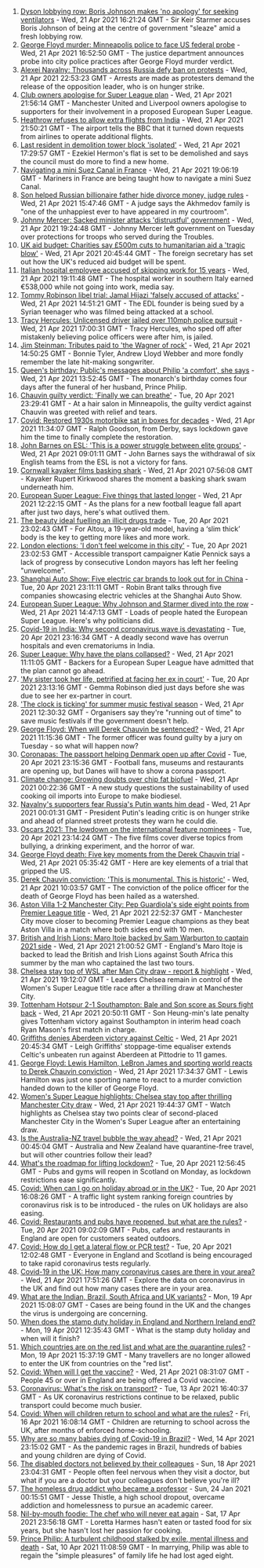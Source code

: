 1. [Dyson lobbying row: Boris Johnson makes 'no apology' for seeking ventilators](https://www.bbc.co.uk/news/uk-politics-56832486) - Wed, 21 Apr 2021 16:21:24 GMT - Sir Keir Starmer accuses Boris Johnson of being at the centre of government "sleaze" amid a fresh lobbying row.
2. [George Floyd murder: Minneapolis police to face US federal probe](https://www.bbc.co.uk/news/world-us-canada-56836193) - Wed, 21 Apr 2021 16:52:50 GMT - The justice department announces probe into city police practices after George Floyd murder verdict.
3. [Alexei Navalny: Thousands across Russia defy ban on protests](https://www.bbc.co.uk/news/world-europe-56834655) - Wed, 21 Apr 2021 22:53:23 GMT - Arrests are made as protesters demand the release of the opposition leader, who is on hunger strike.
4. [Club owners apologise for Super League plan](https://www.bbc.co.uk/sport/football/56828413) - Wed, 21 Apr 2021 21:56:14 GMT - Manchester United and Liverpool owners apologise to supporters for their involvement in a proposed European Super League.
5. [Heathrow refuses to allow extra flights from India](https://www.bbc.co.uk/news/business-56837107) - Wed, 21 Apr 2021 21:50:21 GMT - The airport tells the BBC that it turned down requests from airlines to operate additional flights.
6. [Last resident in demolition tower block 'isolated'](https://www.bbc.co.uk/news/uk-england-birmingham-56836888) - Wed, 21 Apr 2021 17:29:57 GMT - Ezekiel Hermon's flat is set to be demolished and says the council must do more to find a new home.
7. [Navigating a mini Suez Canal in France](https://www.bbc.co.uk/news/world-europe-56834143) - Wed, 21 Apr 2021 19:06:19 GMT - Mariners in France are being taught how to navigate a mini Suez Canal.
8. [Son helped Russian billionaire father hide divorce money, judge rules](https://www.bbc.co.uk/news/uk-56834722) - Wed, 21 Apr 2021 15:47:46 GMT - A judge says the Akhmedov family is "one of the unhappiest ever to have appeared in my courtroom".
9. [Johnny Mercer: Sacked minister attacks 'distrustful' government](https://www.bbc.co.uk/news/uk-politics-56838589) - Wed, 21 Apr 2021 19:24:48 GMT - Johnny Mercer left government on Tuesday over protections for troops who served during the Troubles.
10. [UK aid budget: Charities say £500m cuts to humanitarian aid a 'tragic blow'](https://www.bbc.co.uk/news/uk-politics-56836430) - Wed, 21 Apr 2021 20:45:44 GMT - The foreign secretary has set out how the UK's reduced aid budget will be spent.
11. [Italian hospital employee accused of skipping work for 15 years](https://www.bbc.co.uk/news/world-europe-56822571) - Wed, 21 Apr 2021 19:11:48 GMT - The hospital worker in southern Italy earned €538,000 while not going into work, media say.
12. [Tommy Robinson libel trial: Jamal Hijazi 'falsely accused of attacks'](https://www.bbc.co.uk/news/uk-england-leeds-56834322) - Wed, 21 Apr 2021 14:51:21 GMT - The EDL founder is being sued by a Syrian teenager who was filmed being attacked at a school.
13. [Tracy Hercules: Unlicensed driver jailed over 110mph police pursuit](https://www.bbc.co.uk/news/uk-england-lincolnshire-56830716) - Wed, 21 Apr 2021 17:00:31 GMT - Tracy Hercules, who sped off after mistakenly believing police officers were after him, is jailed.
14. [Jim Steinman: Tributes paid to 'the Wagner of rock'](https://www.bbc.co.uk/news/entertainment-arts-56830626) - Wed, 21 Apr 2021 14:50:25 GMT - Bonnie Tyler, Andrew Lloyd Webber and more fondly remember the late hit-making songwriter.
15. [Queen's birthday: Public's messages about Philip 'a comfort', she says](https://www.bbc.co.uk/news/uk-56811715) - Wed, 21 Apr 2021 13:52:45 GMT - The monarch's birthday comes four days after the funeral of her husband, Prince Philip.
16. [Chauvin guilty verdict: 'Finally we can breathe'](https://www.bbc.co.uk/news/world-us-canada-56825595) - Tue, 20 Apr 2021 23:29:41 GMT - At a hair salon in Minneapolis, the guilty verdict against Chauvin was greeted with relief and tears.
17. [Covid: Restored 1930s motorbike sat in boxes for decades](https://www.bbc.co.uk/news/uk-england-derbyshire-56803697) - Wed, 21 Apr 2021 11:34:07 GMT - Ralph Goodson, from Derby, says lockdown gave him the time to finally complete the restoration.
18. [John Barnes on ESL: 'This is a power struggle between elite groups'](https://www.bbc.co.uk/news/uk-56829809) - Wed, 21 Apr 2021 09:01:11 GMT - John Barnes says the withdrawal of six English teams from the ESL is not a victory for fans.
19. [Cornwall kayaker films basking shark](https://www.bbc.co.uk/news/uk-england-cornwall-56821802) - Wed, 21 Apr 2021 07:56:08 GMT - Kayaker Rupert Kirkwood shares the moment a basking shark swam underneath him.
20. [European Super League: Five things that lasted longer](https://www.bbc.co.uk/news/newsbeat-56829099) - Wed, 21 Apr 2021 12:22:15 GMT - As the plans for a new football league fall apart after just two days, here's what outlived them.
21. [The beauty ideal fuelling an illicit drugs trade](https://www.bbc.co.uk/news/stories-56819838) - Tue, 20 Apr 2021 23:02:43 GMT - For Altou, a 19-year-old model, having a ‘slim thick’ body is the key to getting more likes and more work.
22. [London elections: 'I don't feel welcome in this city'](https://www.bbc.co.uk/news/uk-england-london-56815242) - Tue, 20 Apr 2021 23:02:53 GMT - Accessible transport campaigner Katie Pennick says a lack of progress by consecutive London mayors has left her feeling "unwelcome".
23. [Shanghai Auto Show: Five electric car brands to look out for in China](https://www.bbc.co.uk/news/business-56818957) - Tue, 20 Apr 2021 23:11:11 GMT - Robin Brant talks through five companies showcasing electric vehicles at the Shanghai Auto Show.
24. [European Super League: Why Johnson and Starmer dived into the row](https://www.bbc.co.uk/news/uk-politics-56832485) - Wed, 21 Apr 2021 14:47:13 GMT - Loads of people hated the European Super League. Here's why politicians did.
25. [Covid-19 in India: Why second coronavirus wave is devastating](https://www.bbc.co.uk/news/world-asia-india-56811315) - Tue, 20 Apr 2021 23:16:34 GMT - A deadly second wave has overrun hospitals and even crematoriums in India.
26. [Super League: Why have the plans collapsed?](https://www.bbc.co.uk/news/business-56768728) - Wed, 21 Apr 2021 11:11:05 GMT - Backers for a European Super League have admitted that the plan cannot go ahead.
27. ['My sister took her life, petrified at facing her ex in court'](https://www.bbc.co.uk/news/uk-56539465) - Tue, 20 Apr 2021 23:13:16 GMT - Gemma Robinson died just days before she was due to see her ex-partner in court.
28. ['The clock is ticking' for summer music festival season](https://www.bbc.co.uk/news/entertainment-arts-56828608) - Wed, 21 Apr 2021 12:30:32 GMT - Organisers say they're "running out of time" to save music festivals if the government doesn't help.
29. [George Floyd: When will Derek Chauvin be sentenced?](https://www.bbc.co.uk/news/world-us-canada-56829289) - Wed, 21 Apr 2021 11:15:36 GMT - The former officer was found guilty by a jury on Tuesday - so what will happen now?
30. [Coronapas: The passport helping Denmark open up after Covid](https://www.bbc.co.uk/news/world-europe-56812293) - Tue, 20 Apr 2021 23:15:36 GMT - Football fans, museums and restaurants are opening up, but Danes will have to show a corona passport.
31. [Climate change: Growing doubts over chip fat biofuel](https://www.bbc.co.uk/news/science-environment-56819257) - Wed, 21 Apr 2021 00:22:36 GMT - A new study questions the sustainability of used cooking oil imports into Europe to make biodiesel.
32. [Navalny's supporters fear Russia's Putin wants him dead](https://www.bbc.co.uk/news/world-europe-56812292) - Wed, 21 Apr 2021 00:01:31 GMT - President Putin's leading critic is on hunger strike and ahead of planned street protests they warn he could die.
33. [Oscars 2021: The lowdown on the international feature nominees](https://www.bbc.co.uk/news/entertainment-arts-56674879) - Tue, 20 Apr 2021 23:14:24 GMT - The five films cover diverse topics from bullying, a drinking experiment, and the horror of war.
34. [George Floyd death: Five key moments from the Derek Chauvin trial](https://www.bbc.co.uk/news/world-us-canada-56802198) - Wed, 21 Apr 2021 05:35:42 GMT - Here are key elements of a trial that gripped the US.
35. [Derek Chauvin conviction: 'This is monumental. This is historic'](https://www.bbc.co.uk/news/world-us-canada-56824330) - Wed, 21 Apr 2021 10:03:57 GMT - The conviction of the police officer for the death of George Floyd has been hailed as a watershed.
36. [Aston Villa 1-2 Manchester City: Pep Guardiola's side eight points from Premier League title](https://www.bbc.co.uk/sport/football/56741406) - Wed, 21 Apr 2021 22:52:37 GMT - Manchester City move closer to becoming Premier League champions as they beat Aston Villa in a match where both sides end with 10 men.
37. [British and Irish Lions: Maro Itoje backed by Sam Warburton to captain 2021 side](https://www.bbc.co.uk/sport/rugby-union/56832630) - Wed, 21 Apr 2021 21:00:52 GMT - England's Maro Itoje is backed to lead the British and Irish Lions against South Africa this summer by the man who captained the last two tours.
38. [Chelsea stay top of WSL after Man City draw - report & highlight](https://www.bbc.co.uk/sport/football/56741399) - Wed, 21 Apr 2021 19:12:07 GMT - Leaders Chelsea remain in control of the Women's Super League title race after a thrilling draw at Manchester City.
39. [Tottenham Hotspur 2-1 Southampton: Bale and Son score as Spurs fight back](https://www.bbc.co.uk/sport/football/56383512) - Wed, 21 Apr 2021 20:50:11 GMT - Son Heung-min's late penalty gives Tottenham victory against Southampton in interim head coach Ryan Mason's first match in charge.
40. [Griffiths denies Aberdeen victory against Celtic](https://www.bbc.co.uk/sport/football/56564060) - Wed, 21 Apr 2021 20:45:34 GMT - Leigh Griffiths' stoppage-time equaliser extends Celtic's unbeaten run against Aberdeen at Pittodrie to 11 games.
41. [George Floyd: Lewis Hamilton, LeBron James and sporting world reacts to Derek Chauvin conviction](https://www.bbc.co.uk/sport/56836648) - Wed, 21 Apr 2021 17:34:37 GMT - Lewis Hamilton was just one sporting name to react to a murder conviction handed down to the killer of George Floyd.
42. [Women's Super League highlights: Chelsea stay top after thrilling Manchester City draw](https://www.bbc.co.uk/sport/av/football/56839499) - Wed, 21 Apr 2021 19:44:37 GMT - Watch highlights as Chelsea stay two points clear of second-placed Manchester City in the Women's Super League after an entertaining draw.
43. [Is the Australia-NZ travel bubble the way ahead?](https://www.bbc.co.uk/news/business-56796943) - Wed, 21 Apr 2021 00:45:04 GMT - Australia and New Zealand have quarantine-free travel, but will other countries follow their lead?
44. [What's the roadmap for lifting lockdown?](https://www.bbc.co.uk/news/explainers-52530518) - Tue, 20 Apr 2021 12:56:45 GMT - Pubs and gyms will reopen in Scotland on Monday, as lockdown restrictions ease significantly.
45. [Covid: When can I go on holiday abroad or in the UK?](https://www.bbc.co.uk/news/explainers-52646738) - Tue, 20 Apr 2021 16:08:26 GMT - A traffic light system ranking foreign countries by coronavirus risk is to be introduced - the rules on UK holidays are also easing.
46. [Covid: Restaurants and pubs have reopened, but what are the rules?](https://www.bbc.co.uk/news/business-52977388) - Tue, 20 Apr 2021 09:02:09 GMT - Pubs, cafes and restaurants in England are open for customers seated outdoors.
47. [Covid: How do I get a lateral flow or PCR test?](https://www.bbc.co.uk/news/health-51943612) - Tue, 20 Apr 2021 12:02:48 GMT - Everyone in England and Scotland is being encouraged to take rapid coronavirus tests regularly.
48. [Covid-19 in the UK: How many coronavirus cases are there in your area?](https://www.bbc.co.uk/news/uk-51768274) - Wed, 21 Apr 2021 17:51:26 GMT - Explore the data on coronavirus in the UK and find out how many cases there are in your area.
49. [What are the Indian, Brazil, South Africa and UK variants?](https://www.bbc.co.uk/news/health-55659820) - Mon, 19 Apr 2021 15:08:07 GMT - Cases are being found in the UK and the changes the virus is undergoing are concerning.
50. [When does the stamp duty holiday in England and Northern Ireland end?](https://www.bbc.co.uk/news/business-53319433) - Mon, 19 Apr 2021 12:35:43 GMT - What is the stamp duty holiday and when will it finish?
51. [Which countries are on the red list and what are the quarantine rules?](https://www.bbc.co.uk/news/explainers-52544307) - Mon, 19 Apr 2021 15:37:19 GMT - Many travellers are no longer allowed to enter the UK from countries on the "red list".
52. [Covid: When will I get the vaccine?](https://www.bbc.co.uk/news/health-55045639) - Wed, 21 Apr 2021 08:31:07 GMT - People 45 or over in England are being offered a Covid vaccine.
53. [Coronavirus: What's the risk on transport?](https://www.bbc.co.uk/news/health-51736185) - Tue, 13 Apr 2021 16:40:37 GMT - As UK coronavirus restrictions continue to be relaxed, public transport could become much busier.
54. [Covid: When will children return to school and what are the rules?](https://www.bbc.co.uk/news/education-51643556) - Fri, 16 Apr 2021 16:08:14 GMT - Children are returning to school across the UK, after months of enforced home-schooling.
55. [Why are so many babies dying of Covid-19 in Brazil?](https://www.bbc.co.uk/news/world-latin-america-56696907) - Wed, 14 Apr 2021 23:15:02 GMT - As the pandemic rages in Brazil, hundreds of babies and young children are dying of Covid.
56. [The disabled doctors not believed by their colleagues](https://www.bbc.co.uk/news/disability-56244376) - Sun, 18 Apr 2021 23:04:31 GMT - People often feel nervous when they visit a doctor, but what if you are a doctor but your colleagues don't believe you're ill?
57. [The homeless drug addict who became a professor](https://www.bbc.co.uk/news/stories-55559382) - Sun, 24 Jan 2021 00:15:51 GMT - Jesse Thistle, a high school dropout, overcame addiction and homelessness to pursue an academic career.
58. [Nil-by-mouth foodie: The chef who will never eat again](https://www.bbc.co.uk/news/stories-56688582) - Sat, 17 Apr 2021 23:56:18 GMT - Loretta Harmes hasn't eaten or tasted food for six years, but she hasn't lost her passion for cooking.
59. [Prince Philip: A turbulent childhood stalked by exile, mental illness and death](https://www.bbc.co.uk/news/uk-56690270) - Sat, 10 Apr 2021 11:08:59 GMT - In marrying, Philip was able to regain the "simple pleasures" of family life he had lost aged eight.
